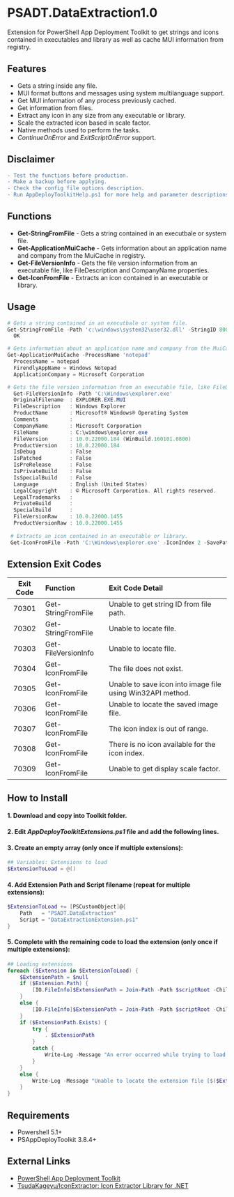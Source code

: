 # PSADT.DataExtraction1.0
Extension for PowerShell App Deployment Toolkit to get strings and icons contained in executables and library as well as cache MUI information from registry.

## Features
- Gets a string inside any file.
- MUI format buttons and messages using system multilanguage support.
- Get MUI information of any process previously cached.
- Get information from files.
- Extract any icon in any size from any executable or library.
- Scale the extracted icon based in scale factor.
- Native methods used to perform the tasks.
- *ContinueOnError* and *ExitScriptOnError* support.

## Disclaimer
```diff
- Test the functions before production.
- Make a backup before applying.
- Check the config file options description.
- Run AppDeployToolkitHelp.ps1 for more help and parameter descriptions.
```

## Functions
* **Get-StringFromFile** - Gets a string contained in an executbale or system file.
* **Get-ApplicationMuiCache** - Gets information about an application name and company from the MuiCache in registry.
* **Get-FileVersionInfo** - Gets the file version information from an executable file, like FileDescription and CompanyName properties.
* **Get-IconFromFile** - Extracts an icon contained in an executable or library.

## Usage
```PowerShell
# Gets a string contained in an executbale or system file.
Get-StringFromFile -Path 'c:\windows\system32\user32.dll' -StringID 800
  OK

# Gets information about an application name and company from the MuiCache in registry.
Get-ApplicationMuiCache -ProcessName 'notepad'
  ProcessName = notepad
  FirendlyAppName = Windows Notepad
  ApplicationCompany = Microsoft Corporation

# Gets the file version information from an executable file, like FileDescription and CompanyName properties.
  Get-FileVersionInfo -Path 'C:\Windows\explorer.exe'
  OriginalFilename  : EXPLORER.EXE.MUI
  FileDescription   : Windows Explorer
  ProductName       : Microsoft® Windows® Operating System
  Comments          : 
  CompanyName       : Microsoft Corporation
  FileName          : C:\windows\explorer.exe
  FileVersion       : 10.0.22000.184 (WinBuild.160101.0800)
  ProductVersion    : 10.0.22000.184
  IsDebug           : False
  IsPatched         : False
  IsPreRelease      : False
  IsPrivateBuild    : False
  IsSpecialBuild    : False
  Language          : English (United States)
  LegalCopyright    : © Microsoft Corporation. All rights reserved.
  LegalTrademarks   : 
  PrivateBuild      : 
  SpecialBuild      :
  FileVersionRaw    : 10.0.22000.1455
  ProductVersionRaw : 10.0.22000.1455
 
 # Extracts an icon contained in an executable or library.
 Get-IconFromFile -Path 'C:\Windows\explorer.exe' -IconIndex 2 -SavePath 'C:\icon.png' -SaveFormat Png -TargetSize 48 -ScaleToDPI
```

## Extension Exit Codes
|Exit Code|Function|Exit Code Detail|
|:----------:|:--------------------|:-|
|70301|Get-StringFromFile|Unable to get string ID from file path.|
|70302|Get-StringFromFile|Unable to locate file.|
|70303|Get-FileVersionInfo|Unable to locate file.|
|70304|Get-IconFromFile|The file does not exist.|
|70305|Get-IconFromFile|Unable to save icon into image file using Win32API method.|
|70306|Get-IconFromFile|Unable to locate the saved image file.|
|70307|Get-IconFromFile|The icon index is out of range.|
|70308|Get-IconFromFile|There is no icon available for the icon index.|
|70309|Get-IconFromFile|Unable to get display scale factor.|

## How to Install
#### 1. Download and copy into Toolkit folder.
#### 2. Edit *AppDeployToolkitExtensions.ps1* file and add the following lines.
#### 3. Create an empty array (only once if multiple extensions):
```PowerShell
## Variables: Extensions to load
$ExtensionToLoad = @()
```
#### 4. Add Extension Path and Script filename (repeat for multiple extensions):
```PowerShell
$ExtensionToLoad += [PSCustomObject]@{
	Path   = "PSADT.DataExtraction"
	Script = "DataExtractionExtension.ps1"
}
```
#### 5. Complete with the remaining code to load the extension (only once if multiple extensions):
```PowerShell
## Loading extensions
foreach ($Extension in $ExtensionToLoad) {
	$ExtensionPath = $null
	if ($Extension.Path) {
		[IO.FileInfo]$ExtensionPath = Join-Path -Path $scriptRoot -ChildPath $Extension.Path | Join-Path -ChildPath $Extension.Script
	}
	else {
		[IO.FileInfo]$ExtensionPath = Join-Path -Path $scriptRoot -ChildPath $Extension.Script
	}
	if ($ExtensionPath.Exists) {
		try {
			. $ExtensionPath
		}
		catch {
			Write-Log -Message "An error occurred while trying to load the extension file [$($ExtensionPath)].`r`n$(Resolve-Error)" -Severity 3 -Source $appDeployToolkitExtName
		}
	}
	else {
		Write-Log -Message "Unable to locate the extension file [$($ExtensionPath)]." -Severity 2 -Source $appDeployToolkitExtName
	}
}
```

## Requirements
* Powershell 5.1+
* PSAppDeployToolkit 3.8.4+

## External Links
* [PowerShell App Deployment Toolkit](https://psappdeploytoolkit.com/)
* [TsudaKageyu/IconExtractor: Icon Extractor Library for .NET](https://github.com/TsudaKageyu/IconExtractor)